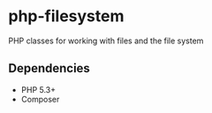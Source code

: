php-filesystem
==============

PHP classes for working with files and the file system


Dependencies
------------

- PHP 5.3+
- Composer
